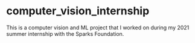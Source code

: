 # computer_vision_internship
This is a computer vision and ML project that I worked on during my 2021 summer internship with the Sparks Foundation. 
